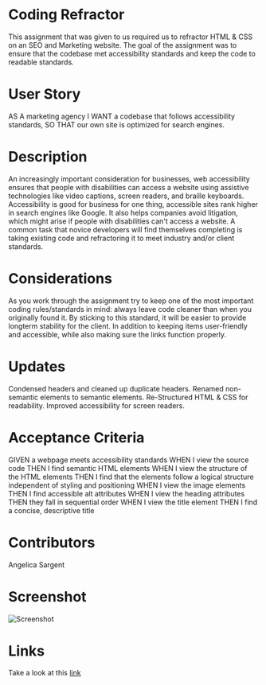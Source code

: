 # Coding Refractor
This assignment that was given to us required us to refractor HTML & CSS on an SEO and Marketing website. The goal of the assignment was to ensure that the codebase met accessibility standards and keep the code to readable standards.

# User Story
AS A marketing agency I WANT a codebase that follows accessibility standards, SO THAT our own site is optimized for search engines.

# Description
An increasingly important consideration for businesses, web accessibility ensures that people with disabilities can access a website using assistive technologies like video captions, screen readers, and braille keyboards. Accessibility is good for business for one thing, accessible sites rank higher in search engines like Google. It also helps companies avoid litigation, which might arise if people with disabilities can't access a website. A common task that novice developers will find themselves completing is taking existing code and refractoring it to meet industry and/or client standards.

# Considerations
As you work through the assignment try to keep one of the most important coding rules/standards in mind: always leave code cleaner than when you originally found it. By sticking to this standard, it will be easier to provide longterm stability for the client. In addition to keeping items user-friendly and accessible, while also making sure the links function properly.

# Updates
Condensed headers and cleaned up duplicate headers.
Renamed non-semantic elements to semantic elements.
Re-Structured HTML & CSS for readability.
Improved accessibility for screen readers.

# Acceptance Criteria
GIVEN a webpage meets accessibility standards WHEN I view the source code THEN I find semantic HTML elements WHEN I view the structure of the HTML elements THEN I find that the elements follow a logical structure independent of styling and positioning WHEN I view the image elements THEN I find accessible alt attributes WHEN I view the heading attributes THEN they fall in sequential order WHEN I view the title element THEN I find a concise, descriptive title

# Contributors
Angelica Sargent

# Screenshot
![Screenshot](/assets/images/Screenshot1.png)

# Links
Take a look at this [link](https://agraysargent.github.io/CodingRefractorHW1/)
